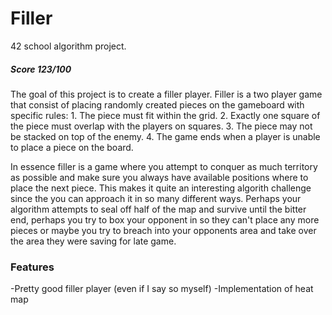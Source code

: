 # Filler
42 school algorithm project.

##### Score 123/100

The goal of this project is to create a filler player. Filler is a two player game that consist of placing randomly created pieces on the gameboard with specific rules: 1. The piece must fit within the grid. 2. Exactly one square of the piece must overlap with the players on squares. 3. The piece may not be stacked on top of the enemy. 4. The game ends when a player is unable to place a piece on the board.

In essence filler is a game where you attempt to conquer as much territory as possible and make sure you always have available positions where to place the next piece. This makes it quite an interesting algorith challenge since the you can approach it in so many different ways. Perhaps your algorithm attempts to seal off half of the map and survive until the bitter end, perhaps you try to box your opponent in so they can't place any more pieces or maybe you try to breach into your opponents area and take over the area they were saving for late game.

### Features
-Pretty good filler player (even if I say so myself)
-Implementation of heat map

